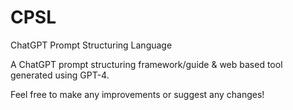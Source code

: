 # CPSL
ChatGPT Prompt Structuring Language

A ChatGPT prompt structuring framework/guide & web based tool generated using GPT-4.

Feel free to make any improvements or suggest any changes!
